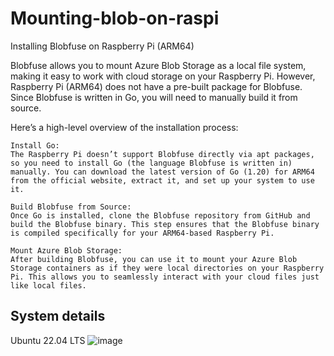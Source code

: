 # Mounting-blob-on-raspi

Installing Blobfuse on Raspberry Pi (ARM64)

Blobfuse allows you to mount Azure Blob Storage as a local file system, making it easy to work with cloud storage on your Raspberry Pi. However, Raspberry Pi (ARM64) does not have a pre-built package for Blobfuse. Since Blobfuse is written in Go, you will need to manually build it from source.

Here’s a high-level overview of the installation process:

    Install Go:
    The Raspberry Pi doesn’t support Blobfuse directly via apt packages, so you need to install Go (the language Blobfuse is written in) manually. You can download the latest version of Go (1.20) for ARM64 from the official website, extract it, and set up your system to use it.

    Build Blobfuse from Source:
    Once Go is installed, clone the Blobfuse repository from GitHub and build the Blobfuse binary. This step ensures that the Blobfuse binary is compiled specifically for your ARM64-based Raspberry Pi.

    Mount Azure Blob Storage:
    After building Blobfuse, you can use it to mount your Azure Blob Storage containers as if they were local directories on your Raspberry Pi. This allows you to seamlessly interact with your cloud files just like local files.


## System details

Ubuntu 22.04 LTS 
![image](https://github.com/AFROTECH69/Mounting-blob-on-raspi/assets/102226876/7cae5100-0055-42ac-b196-383fd31d1c70)
